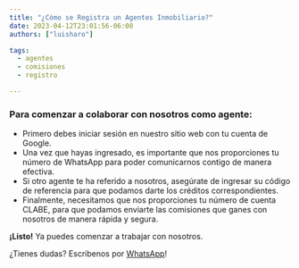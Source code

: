 ```yaml
---
title: "¿Cómo se Registra un Agentes Inmobiliario?"
date: 2023-04-12T23:01:56-06:00
authors: ["luisharo"]

tags:
  - agentes
  - comisiones
  - registro

---
```


### Para comenzar a colaborar con nosotros como agente:

- Primero debes iniciar sesión en nuestro sitio web con tu cuenta de Google.
- Una vez que hayas ingresado, es importante que nos proporciones tu número de WhatsApp para poder comunicarnos contigo de manera efectiva.
- Si otro agente te ha referido a nosotros, asegúrate de ingresar su código de referencia para que podamos darte los créditos correspondientes.
- Finalmente, necesitamos que nos proporciones tu número de cuenta CLABE, para que podamos enviarte las comisiones que ganes con nosotros de manera rápida y segura.

**¡Listo!** Ya puedes comenzar a trabajar con nosotros.

¿Tienes dudas? Escribenos por [WhatsApp](http://wa.me/+528717716688)!